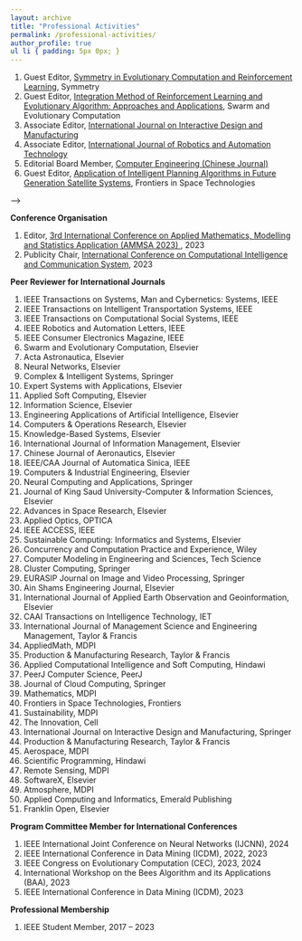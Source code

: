 ```yaml
---
layout: archive
title: "Professional Activities"
permalink: /professional-activities/
author_profile: true
ul li { padding: 5px 0px; }
---
```


<!---
**Editor**


your comment goes here
and here
--><ol>
<li>Guest Editor, <a href="https://www.mdpi.com/journal/symmetry/special_issues/GQ0I7QR7LQ">Symmetry in Evolutionary Computation and Reinforcement Learning</a>, Symmetry</li>
<li> Guest Editor, <a href="https://www.sciencedirect.com/journal/swarm-and-evolutionary-computation/about/call-for-papers#integration-method-of-reinforcement-learning-and-evolutionary-algorithm-approaches-and-applications">Integration Method of Reinforcement Learning and Evolutionary Algorithm: Approaches and Applications</a>, Swarm and Evolutionary Computation </li>
<li>Associate Editor, <a href="https://www.springer.com/journal/12008/editors"> International Journal on Interactive Design and Manufacturing</a> </li>
<li>Associate Editor, <a href="https://zealpress.com/jms/index.php/ijrat/about/editorialTeam">International Journal of Robotics and Automation Technology</a></li>
<li> Editorial Board Member, <a href="http://www.ecice06.com/CN/news/news6495.shtml"> Computer Engineering (Chinese Journal)</a></li>
<li> Guest Editor, <a href="https://www.frontiersin.org/research-topics/49193/application-of-intelligent-planning-algorithms-in-future-generation-satellite-systems">Application of Intelligent Planning Algorithms in Future Generation Satellite Systems</a>, Frontiers in Space Technologies </li>
</ol>
-->




**Conference Organisation** 
<ol>
<li> Editor, <a href="https://www.ammsamath.com/committee/"> 3rd International Conference on Applied Mathematics, Modelling and Statistics Application (AMMSA 2023) </a>, 2023 </li>	
<li>  Publicity Chair, <a href="https://www.ccicsconf.com/index/singer/category_id/58.html"> International Conference on Computational Intelligence and Communication System</a>, 2023</li>
</ol>


**Peer Reviewer for International Journals**
<ol>
<li> IEEE Transactions on Systems, Man and Cybernetics: Systems, IEEE</li>
<li> IEEE Transactions on Intelligent Transportation Systems, IEEE</li>
<li> IEEE Transactions on Computational Social Systems, IEEE</li>
<li> IEEE Robotics and Automation Letters, IEEE</li>
<li> IEEE Consumer Electronics Magazine, IEEE</li>
<li>	Swarm and Evolutionary Computation, Elsevier </li>
<li>  Acta Astronautica, Elsevier</li>
<li>   Neural Networks, Elsevier</li>
<li>   Complex & Intelligent Systems, Springer </li>
<li> 	Expert Systems with Applications, Elsevier</li>
<li>   Applied Soft Computing, Elsevier</li>
<li>   Information Science, Elsevier</li>
<li> 	Engineering Applications of Artificial Intelligence, Elsevier</li>
<li> 	Computers & Operations Research, Elsevier</li>
<li> 	Knowledge-Based Systems, Elsevier</li>
<li> 	International Journal of Information Management, Elsevier</li>
<li> 	Chinese Journal of Aeronautics, Elsevier</li>
<li> 	IEEE/CAA Journal of Automatica Sinica, IEEE</li>
<li> 	Computers & Industrial Engineering, Elsevier</li>
<li> 	Neural Computing and Applications, Springer</li>
<li> 	Journal of King Saud University-Computer & Information Sciences, Elsevier</li>
<li> 	Advances in Space Research, Elsevier</li>
<li> 	Applied Optics, OPTICA</li>
<li> 	IEEE ACCESS, IEEE</li>
<li> 	Sustainable Computing: Informatics and Systems, Elsevier</li>
<li> 	Concurrency and Computation Practice and Experience, Wiley</li>
<li> 	Computer Modeling in Engineering and Sciences, Tech Science</li>
<li> 	Cluster Computing, Springer</li>
<li> 	EURASIP Journal on Image and Video Processing, Springer</li>
<li> 	Ain Shams Engineering Journal, Elsevier</li>
<li> 	International Journal of Applied Earth Observation and Geoinformation, Elsevier</li>
<li> 	CAAI Transactions on Intelligence Technology, IET</li>
<li> International Journal of Management Science and Engineering Management, Taylor & Francis</li>
<li> AppliedMath, MDPI</li>
<li> Production & Manufacturing Research, Taylor & Francis</li>
<li> Applied Computational Intelligence and Soft Computing, Hindawi</li>
<li> PeerJ Computer Science, PeerJ</li>
<li> Journal of Cloud Computing, Springer</li>
<li> Mathematics, MDPI</li>
<li> Frontiers in Space Technologies, Frontiers </li>
<li> Sustainability, MDPI </li>
<li> The Innovation, Cell </li>
<li> International Journal on Interactive Design and Manufacturing, Springer </li>
<li> Production & Manufacturing Research, Taylor & Francis </li>
<li> Aerospace, MDPI </li>
<li> Scientific Programming, Hindawi</li>
<li>Remote Sensing, MDPI</li>
<li>SoftwareX, Elsevier</li>
<li>Atmosphere, MDPI</li>
<li>Applied Computing and Informatics, Emerald Publishing</li>
<li> Franklin Open, Elsevier</li>
</ol>


**Program Committee Member for International Conferences**
<ol>
<li>IEEE International Joint Conference on Neural Networks (IJCNN), 2024</li>
<li>IEEE International Conference in Data Mining (ICDM), 2022, 2023 </li>
<li>IEEE Congress on Evolutionary Computation (CEC), 2023, 2024 </li>
<li>International Workshop on the Bees Algorithm and its Applications (BAA), 2023 </li>
<li>IEEE International Conference in Data Mining (ICDM), 2023 </li>
</ol>

**Professional Membership**
<ol>
<li> IEEE Student Member, 2017 – 2023 </li>
</ol>
